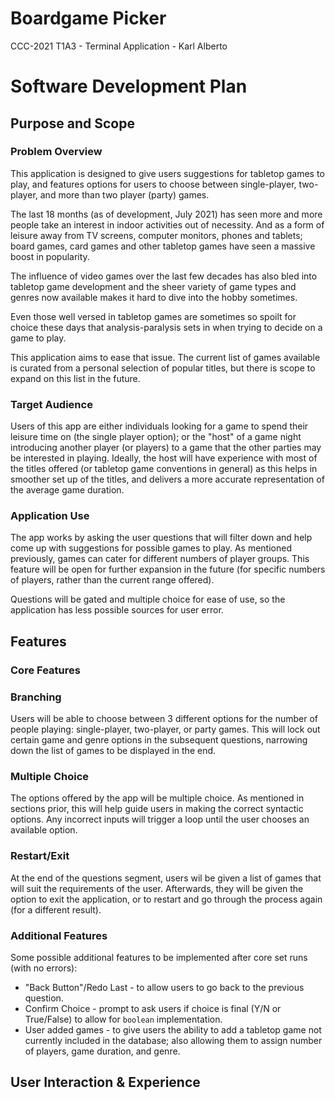 # Boardgame Picker
CCC-2021 T1A3 - Terminal Application - Karl Alberto

# Software Development Plan

## Purpose and Scope

### Problem Overview

This application is designed to give users suggestions for tabletop games to play, and features options for users to choose between single-player, two-player, and more than two player (party) games.

The last 18 months (as of development, July 2021) has seen more and more people take an interest in indoor activities out of necessity. And as a form of leisure away from TV screens, computer monitors, phones and tablets; board games, card games and other tabletop games have seen a massive boost in popularity.

The influence of video games over the last few decades has also bled into tabletop game development and the sheer variety of game types and genres now available makes it hard to dive into the hobby sometimes.

Even those well versed in tabletop games are sometimes so spoilt for choice these days that analysis-paralysis sets in when trying to decide on a game to play.

This application aims to ease that issue. The current list of games available is curated from a personal selection of popular titles, but there is scope to expand on this list in the future.

### Target Audience

Users of this app are either individuals looking for a game to spend their leisure time on (the single player option); or the "host" of a game night introducing another player (or players) to a game that the other parties may be interested in playing. Ideally, the host will have experience with most of the titles offered (or tabletop game conventions in general) as this helps in smoother set up of the titles, and delivers a more accurate representation of the average game duration.

### Application Use

The app works by asking the user questions that will filter down and help come up with suggestions for possible games to play. As mentioned previously, games can cater for different numbers of player groups. This feature will be open for further expansion in the future (for specific numbers of players, rather than the current range offered).

Questions will be gated and multiple choice for ease of use, so the application has less possible sources for user error.


## Features

### **Core Features**

### Branching

Users will be able to choose between 3 different options for the number of people playing: single-player, two-player, or party games. This will lock out certain game and genre options in the subsequent questions, narrowing down the list of games to be displayed in the end.

### Multiple Choice

The options offered by the app will be multiple choice. As mentioned in sections prior, this will help guide users in making the correct syntactic options. Any incorrect inputs will trigger a loop until the user chooses an available option.

### Restart/Exit

At the end of the questions segment, users wil be given a list of games that will suit the requirements of the user. Afterwards, they will be given the option to exit the application, or to restart and go through the process again (for a different result).

### **Additional Features**

Some possible additional features to be implemented after core set runs (with no errors):

* "Back Button"/Redo Last - to allow users to go back to the previous question.
* Confirm Choice - prompt to ask users if choice is final (Y/N or True/False) to allow for `boolean` implementation.
* User added games - to give users the ability to add a tabletop game not currently included in the database; also allowing them to assign number of players, game duration, and genre.

## User Interaction & Experience





